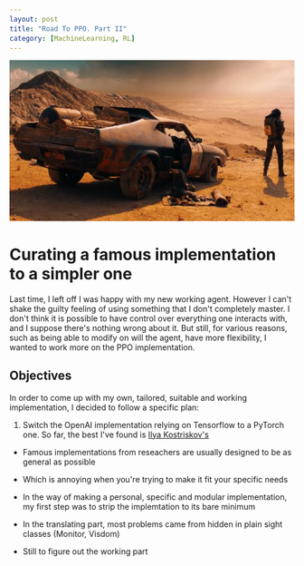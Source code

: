 ```yaml
---
layout: post
title: "Road To PPO. Part II"
category: [MachineLearning, RL]
---
```

<img src="/images/ppo2.jpg" class="fit image">

# Curating a famous implementation to a simpler one 


Last time, I left off I was happy with my new working agent. However I can't shake the guilty feeling of using something that I don't completely master. I don't think it is possible to have control over everything one interacts with, and I suppose there's nothing wrong about it. But still, for various reasons, such as being able to modify on will the agent, have more flexibility, I wanted to work more on the PPO implementation. 

## Objectives 

In order to come up with my own, tailored, suitable and working implementation, I decided to follow a specific plan: 

1. Switch the OpenAI implementation relying on Tensorflow to a PyTorch one. So far, the best I've found is [Ilya Kostriskov's](https://github.com/ikostrikov/pytorch-a2c-ppo-acktr)

* Famous implementations from reseachers are usually designed to be as general as possible 
* Which is annoying when you're trying to make it fit your specific needs 
* In the way of making a personal, specific and modular implementation, my first step was to strip the implemtation to its bare minimum 
* In the translating part, most problems came from hidden in plain sight classes (Monitor, Visdom)

* Still to figure out the working part 


